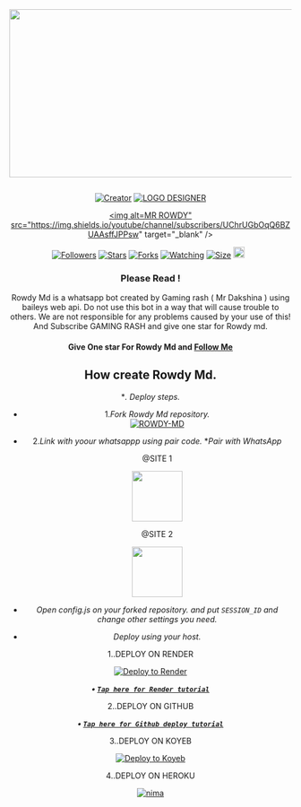 <div class = "repo" align = "center">
 
<a href = "#">
<img src = "https://raw.githubusercontent.com/Niko-AND-Dakshina/ROWDY-DATA/refs/heads/main/LOGOS/6152181515400889311.jpg"  width="540" height="300">
</img>
 <p align="center">
  <a href="#"><img src="http://readme-typing-svg.herokuapp.com?color=ff00ab&center=true&vCenter=true&multiline=false&lines=ROWDY+MD+WHATSAPP+BOT+MD+V2" alt="">
</p>
    <p align="center">
<a href="#"><img title="Creator" src="https://img.shields.io/badge/Creator-GAMING_RASH-red.svg?style=for-the-badge&logo=github"></a>
<a href="#"><img title="LOGO DESIGNER" src="https://img.shields.io/badge/LOGO_DESIGNER-NIKO_PAMIYA-red.svg?style=for-the-badge&logo=github"></a>

<a href = ""><img alt=MR ROWDY" src="https://img.shields.io/youtube/channel/subscribers/UChrUGbOqQ6BZUAAsffJPPsw" target="_blank" /></a>
</p>
<p align="center">
<a href="https://github.com/Mrdakshina?tab=followers"><img title="Followers" src="https://img.shields.io/github/followers/Mrdakshina?color=green&style=flat-square"></a>
<a href="https://github.com/DAKSHiNA/ROWDY_MD/stargazers/"><img title="Stars" src="https://img.shields.io/github/stars/Mrdakshina/ROWDY_MD?color=white&style=flat-square"></a>
<a href="https://github.com/Mrdakshina/ROWDY_MD/network/members"><img title="Forks" src="https://img.shields.io/github/forks/Mrdakshina/ROWDY_MD?color=yellow&style=flat-square"></a>
<a href="https://github.com/Mrdakshina/ROWDY_MD/watchers"><img title="Watching" src="https://img.shields.io/github/watchers/Mrdakshina/ROWDY_MD?label=Watchers&color=red&style=flat-square"></a>
<a href="https://github.com/Mrdakshina/ROWDY_MD"><img title="Size" src="https://img.shields.io/github/repo-size/Mrdakshina/ROWDY_MD?style=flat-square&color=darkred"></a>
<a href="https://github.com/Mrdakshina/ROWDY_MD/graphs/commit-activity"><img height="20" src="https://img.shields.io/badge/Maintained-No-red.svg"></a>&nbsp;&nbsp;

### Please Read !
Rowdy Md is a whatsapp bot created by Gaming rash ( Mr Dakshina ) using baileys web api. Do not use this bot in a way that will cause trouble to others. 
We are not responsible for any problems caused by your use of this!
And Subscribe GAMING RASH and give one star for Rowdy md.
</br>
#### Give One star For Rowdy Md and [Follow Me](https://github.com/Mrdakshina) 

## How create Rowdy Md.

**. Deploy steps.*
 - 1._Fork Rowdy Md repository._
    <br>
    <a href="https://github.com/Mrdakshina/ROWDY_MD/fork"><img title="ROWDY-MD" src="https://img.shields.io/badge/FORK ROWDY_Md-h?color=black&style=for-the-badge&logo=stackshare"></a>
 - 2._Link with yoour whatsappp using pair code._
   **Pair with WhatsApp*

   @SITE 1
   <p align="center">
       <a href="https://multiple-kingfisher-gamingrash-6eb80034.koyeb.app/">
         <img src="https://play-lh.googleusercontent.com/901aMQFFnVoX2T-YuJmTIwpPve_SUgMv_QSyzMSPtAqt_l0CyXN1DxfD6xXU0r2f9iM=w240-h480-rw" width="90" />
       </a>
   </p>
   
      @SITE 2
   <p align="center">
       <a href="https://mine-xh2t.onrender.com">
         <img src="https://play-lh.googleusercontent.com/901aMQFFnVoX2T-YuJmTIwpPve_SUgMv_QSyzMSPtAqt_l0CyXN1DxfD6xXU0r2f9iM=w240-h480-rw" width="90" />
       </a>
   </p>
 - _Open config.js on your forked repository. and put `SESSION_ID` and change other settings you need._
 - _Deploy using your host._
   </br>

  1..DEPLOY ON RENDER

[![Deploy to Render](https://render.com/images/deploy-to-render-button.svg)](https://render.com/deploy?repo=https://github.com/Mrdakshina/ROWDY_MD.git)

***<p align="center"> • [`Tap here for Render tutorial`](https://youtu.be/aIUe2sEmd_E?si=WiL0IMrI79GJuog9) </p>***

   2..DEPLOY ON GITHUB

***<p align="center"> • [`Tap here for Github deploy tutorial`](https://youtu.be/NHxe-ynZmGI) </p>***

   3..DEPLOY ON KOYEB

[![Deploy to Koyeb](https://www.koyeb.com/static/images/deploy/button.svg)](https://app.koyeb.com/deploy?name=Rowdy-Md-md&type=git&repository=Mrdakshina%2FROWDY_MD-MD&branch=V-2.00&builder=dockerfile&env%5BMONGODB%5D=your+mongodb+uri&env%5BSESSION_ID%5D=your+session+id&ports=8000%3Bhttp%3B%2F)

   4..DEPLOY ON HEROKU

 [![nima](https://img.shields.io/badge/Rowdy_md_deploy_on_heroku-430098?style=for-the-badge&logo=heroku&logoColor=white&buttcode=1n2i3m4a)](https://dashboard.heroku.com/new?template=https://github.com/Mrdakshina/ROWDY_MD)
